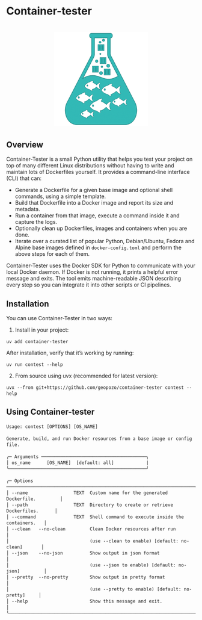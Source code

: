 # Container-tester

<h1 align="center">
	<img
        height="250"
		alt="narwhals_small"
		src="./logo.png">
</h1>

## Overview

Container-Tester is a small Python utility that helps you test your project on top of many different Linux distributions without having to write and maintain lots of Dockerfiles yourself. It provides a command-line interface (CLI) that can:

- Generate a Dockerfile for a given base image and optional shell commands, using a simple template.
- Build that Dockerfile into a Docker image and report its size and metadata.
- Run a container from that image, execute a command inside it and capture the logs.
- Optionally clean up Dockerfiles, images and containers when you are done.
- Iterate over a curated list of popular Python, Debian/Ubuntu, Fedora and Alpine base images defined in `docker-config.toml` and perform the above steps for each of them.

Container-Tester uses the Docker SDK for Python to communicate with your local Docker daemon. If Docker is not running, it prints a helpful error message and exits. The tool emits machine-readable JSON describing every step so you can integrate it into other scripts or CI pipelines.

## Installation

You can use Container-Tester in two ways:

1. Install in your project:

<div class="termy">

```console
uv add container-tester
```

</div>

After installation, verify that it’s working by running:

<div class="termy">

```console
uv run contest --help
```

</div>

2. From source using uvx (recommended for latest version):

<div class="termy">

```console
uvx --from git+https://github.com/geopozo/container-tester contest --help
```

</div>

## Using Container-tester

<div class="termy">

```console
Usage: contest [OPTIONS] [OS_NAME]

Generate, build, and run Docker resources from a base image or config file.

╭─ Arguments ───────────────────────────────────────╮
│ os_name      [OS_NAME]  [default: all]            |
╰───────────────────────────────────────────────────╯

╭─ Options ──────────────────────────────────────────────────────────────────────╮
│ --name                 TEXT  Custom name for the generated Dockerfile.         │
│ --path                 TEXT  Directory to create or retrieve Dockerfiles.      │
│ --command              TEXT  Shell command to execute inside the containers.   │
│ --clean   --no-clean         Clean Docker resources after run                  │
│                              (use --clean to enable) [default: no-clean]       │
│ --json    --no-json          Show output in json format                        │
│                              (use --json to enable) [default: no-json]         │
│ --pretty  --no-pretty        Show output in pretty format                      │
│                              (use --pretty to enable) [default: no-pretty]     │
│ --help                       Show this message and exit.                       │
╰────────────────────────────────────────────────────────────────────────────────╯
```

</div>
